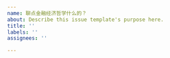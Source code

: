 ```yaml
---
name: 聊点金融经济哲学什么的？
about: Describe this issue template's purpose here.
title: ''
labels: ''
assignees: ''

---
```



